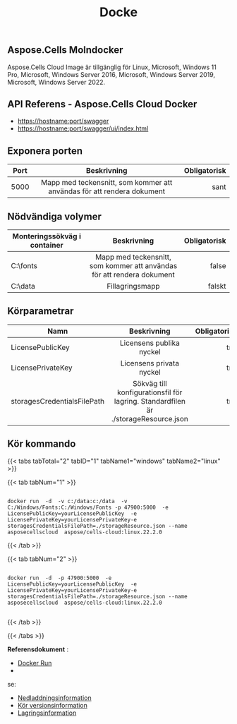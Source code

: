 ﻿---
title: Docke
second_title: Aspose.Cells Cloud Documen
type: docs
url: /sv/docker-developer-guide/
aliases: [/docker/, /docker/run/]
description: Aspose.Cells Moln
weight: 30
kwords: Excel, Office Moln, REST API, Kalkylblad, PDF, CSV, Json, Markdown, Docker
---
## Aspose.Cells Molndocker

Aspose.Cells Cloud Image är tillgänglig för Linux, Microsoft, Windows 11 Pro, Microsoft, Windows Server 2016, Microsoft, Windows Server 2019, Microsoft, Windows Server 2022.

## API Referens - Aspose.Cells Cloud Docker

- <https://hostname:port/swagger>
- <https://hostname:port/swagger/ui/index.html>

## Exponera porten

Port | Beskrivning | Obligatorisk
---|:--:|---:
5000 | Mapp med teckensnitt, som kommer att användas för att rendera dokument | sant

##  Nödvändiga volymer ##

Monteringssökväg i container | Beskrivning | Obligatorisk
---|:--:|---:
C:\fonts | Mapp med teckensnitt, som kommer att användas för att rendera dokument | false
C:\data | Fillagringsmapp | falskt

##  Körparametrar ##

Namn | Beskrivning | Obligatoriskt
---|:--:|---:
LicensePublicKey | Licensens publika nyckel | true
LicensePrivateKey | Licensens privata nyckel | true
storagesCredentialsFilePath | Sökväg till konfigurationsfil för lagring. Standardfilen är ./storageResource.json | true

##  Kör kommando ##

{{< tabs tabTotal="2" tabID="1" tabName1="windows" tabName2="linux" >}}

{{< tab tabNum="1" >}}

```windows

docker run  -d  -v c:/data:c:/data  -v C:/Windows/Fonts:C:/Windows/Fonts -p 47900:5000  -e LicensePublicKey=yourLicensePublicKey  -e LicensePrivateKey=yourLicensePrivateKey-e storagesCredentialsFilePath=./storageResource.json --name asposecellscloud  aspose/cells-cloud:linux.22.2.0

```

{{< /tab >}}

{{< tab tabNum="2" >}}

```linux

docker run  -d  -p 47900:5000  -e LicensePublicKey=yourLicensePublicKey  -e LicensePrivateKey=yourLicensePrivateKey-e storagesCredentialsFilePath=./storageResource.json --name asposecellscloud  aspose/cells-cloud:linux.22.2.0


```

{{< /tab >}}

{{< /tabs >}}

**Referensdokument** :

- [Docker Run]( https://docs.docker.com/engine/reference/commandline/run/)
-

se:

- [Nedladdningsinformation](/cells/sv/docker/downloads/)
- [Kör versionsinformation](/cells/sv//docker/tag-list/)
- [Lagringsinformation](/cells/sv/docker/storage/)
